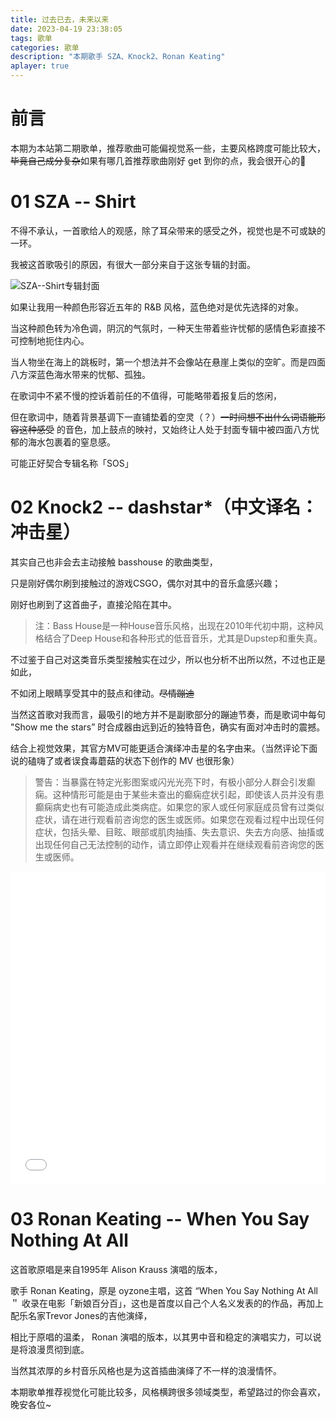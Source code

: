 ```yaml
---
title: 过去已去，未来以来
date: 2023-04-19 23:38:05
tags: 歌单
categories: 歌单
description: "本期歌手 SZA、Knock2、Ronan Keating"
aplayer: true
---
```


# 前言
本期为本站第二期歌单，推荐歌曲可能偏视觉系一些，主要风格跨度可能比较大，~~毕竟自己成分复杂~~如果有哪几首推荐歌曲刚好 get 到你的点，我会很开心的🤠

# 01 SZA -- Shirt

<link rel="stylesheet" href="/dist/APlayer.min.css">
<script src="/dist/APlayer.min.js"></script>

<div class="aplayer" data-id="2004563445" data-server="netease" data-type="song"></div>

<script src="/dist/Meting.min.js"></script>

不得不承认，一首歌给人的观感，除了耳朵带来的感受之外，视觉也是不可或缺的一环。

我被这首歌吸引的原因，有很大一部分来自于这张专辑的封面。

![SZA--Shirt专辑封面](images/SZA--Shirt.jpg)

如果让我用一种颜色形容近五年的 R&B 风格，蓝色绝对是优先选择的对象。

当这种颜色转为冷色调，阴沉的气氛时，一种天生带着些许忧郁的感情色彩直接不可控制地扼住内心。

当人物坐在海上的跳板时，第一个想法并不会像站在悬崖上类似的空旷。而是四面八方深蓝色海水带来的忧郁、孤独。

在歌词中不紧不慢的控诉着前任的不值得，可能略带着报复后的悠闲，

但在歌词中，随着背景基调下一直铺垫着的空灵（？）~~一时间想不出什么词语能形容这种感受~~ 的音色，加上鼓点的映衬，又始终让人处于封面专辑中被四面八方忧郁的海水包裹着的窒息感。

可能正好契合专辑名称「SOS」

# 02 Knock2 -- dashstar*（中文译名：冲击星）

<link rel="stylesheet" href="/dist/APlayer.min.css">
<script src="/dist/APlayer.min.js"></script>

<div class="aplayer" data-id="2005742416" data-server="netease" data-type="song"></div>

<script src="/dist/Meting.min.js"></script>

其实自己也非会去主动接触 basshouse 的歌曲类型，

只是刚好偶尔刷到接触过的游戏CSGO，偶尔对其中的音乐盒感兴趣；

刚好也刷到了这首曲子，直接沦陷在其中。

> 注：Bass House是一种House音乐风格，出现在2010年代初中期，这种风格结合了Deep House和各种形式的低音音乐，尤其是Dupstep和重失真。

不过鉴于自己对这类音乐类型接触实在过少，所以也分析不出所以然，不过也正是如此，

不如闭上眼睛享受其中的鼓点和律动。~~尽情蹦迪~~

当然这首歌对我而言，最吸引的地方并不是副歌部分的蹦迪节奏，而是歌词中每句 "Show me the stars” 时合成器由远到近的独特音色，确实有面对冲击时的震撼。

结合上视觉效果，其官方MV可能更适合演绎冲击星的名字由来。（当然评论下面说的磕嗨了或者误食毒蘑菇的状态下创作的 MV 也很形象）

> 警告：当暴露在特定光影图案或闪光光亮下时，有极小部分人群会引发癫痫。这种情形可能是由于某些未查出的癫痫症状引起，即使该人员并没有患癫痫病史也有可能造成此类病症。如果您的家人或任何家庭成员曾有过类似症状，请在进行观看前咨询您的医生或医师。如果您在观看过程中出现任何症状，包括头晕、目眩、眼部或肌肉抽搐、失去意识、失去方向感、抽搐或出现任何自己无法控制的动作，请立即停止观看并在继续观看前咨询您的医生或医师。

<iframe src="//player.bilibili.com/player.html?aid=731415182&bvid=BV1eD4y1k76A&cid=900834263&page=1&autoplay=false" scrolling="no" border="0" frameborder="no" framespacing="0" allowfullscreen="true" height="500" width="100%"> </iframe>

# 03 Ronan Keating -- When You Say Nothing At All

<link rel="stylesheet" href="/dist/APlayer.min.css">
<script src="/dist/APlayer.min.js"></script>

<div class="aplayer" data-id="5054926" data-server="netease" data-type="song"></div>

<script src="/dist/Meting.min.js"></script>

这首歌原唱是来自1995年 Alison Krauss 演唱的版本，

歌手 Ronan Keating，原是 oyzone主唱，这首 “When You Say Nothing At All＂ 收录在电影「新娘百分百」，这也是首度以自己个人名义发表的的作品，再加上配乐名家Trevor Jones的吉他演绎，

相比于原唱的温柔， Ronan 演唱的版本，以其男中音和稳定的演唱实力，可以说是将浪漫贯彻到底。

当然其浓厚的乡村音乐风格也是为这首插曲演绎了不一样的浪漫情怀。

本期歌单推荐视觉化可能比较多，风格横跨很多领域类型，希望路过的你会喜欢，晚安各位~